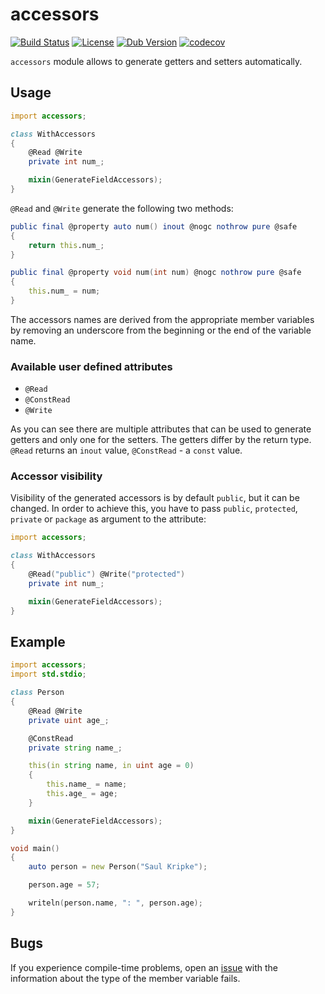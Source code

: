 # accessors

[![Build Status](https://travis-ci.org/funkwerk/accessors.svg?branch=master)](https://travis-ci.org/funkwerk/accessors)
[![License](https://img.shields.io/badge/license-BSL_1.0-blue.svg)](https://raw.githubusercontent.com/funkwerk/accessors/master/LICENSE)
[![Dub Version](https://img.shields.io/dub/v/accessors.svg)](https://code.dlang.org/packages/accessors)
[![codecov](https://codecov.io/gh/funkwerk/accessors/branch/master/graph/badge.svg)](https://codecov.io/gh/funkwerk/accessors)

`accessors` module allows to generate getters and setters automatically.

## Usage

```d
import accessors;

class WithAccessors
{
    @Read @Write
    private int num_;

    mixin(GenerateFieldAccessors);
}
```

`@Read` and `@Write` generate the following two methods:

```d
public final @property auto num() inout @nogc nothrow pure @safe
{
    return this.num_;
}

public final @property void num(int num) @nogc nothrow pure @safe
{
    this.num_ = num;
}
```

The accessors names are derived from the appropriate member variables by
removing an underscore from the beginning or the end of the variable name.

### Available user defined attributes

* `@Read`
* `@ConstRead`
* `@Write`

As you can see there are multiple attributes that can be used to generate
getters and only one for the setters. The getters differ by the return
type. `@Read` returns an `inout` value, `@ConstRead` - a `const` value.

### Accessor visibility

Visibility of the generated accessors is by default `public`, but it can be
changed. In order to achieve this, you have to pass `public`, `protected`,
`private` or `package` as argument to the attribute:

```d
import accessors;

class WithAccessors
{
    @Read("public") @Write("protected")
    private int num_;

    mixin(GenerateFieldAccessors);
}
```

## Example

```d
import accessors;
import std.stdio;

class Person
{
    @Read @Write
    private uint age_;

    @ConstRead
    private string name_;

    this(in string name, in uint age = 0)
    {
        this.name_ = name;
        this.age_ = age;
    }

    mixin(GenerateFieldAccessors);
}

void main()
{
    auto person = new Person("Saul Kripke");

    person.age = 57;

    writeln(person.name, ": ", person.age);
}
```

## Bugs

If you experience compile-time problems, open an
[issue](https://github.com/funkwerk/accessors/issues) with the
information about the type of the member variable fails.
